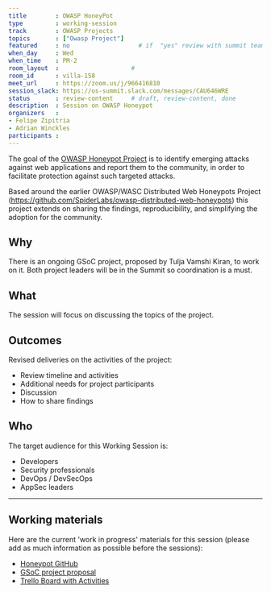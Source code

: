 ```yaml
---
title        : OWASP HoneyPot
type         : working-session
track        : OWASP Projects
topics       : ["Owasp Project"]
featured     : no                   # if  "yes" review with summit team
when_day     : Wed
when_time    : PM-2
room_layout  :                    #
room_id      : villa-158
meet_url     : https://zoom.us/j/966416810
session_slack: https://os-summit.slack.com/messages/CAU646WRE
status       : review-content     # draft, review-content, done
description  : Session on OWASP Honeypot
organizers   : 
- Felipe Zipitria
- Adrian Winckles
participants : 
---
```


The goal of the [OWASP Honeypot Project](https://github.com/OWASP/Honeypot-Project/) is to identify emerging attacks against web applications and report them to the community, in order to facilitate protection against such targeted attacks.

Based around the earlier OWASP/WASC Distributed Web Honeypots Project (https://github.com/SpiderLabs/owasp-distributed-web-honeypots) this project extends on sharing the findings, reproducibility, and simplifying the adoption for the community.

## Why

There is an ongoing GSoC project, proposed by Tulja Vamshi Kiran, to work on it. Both project leaders will be in the Summit so coordination is a must.

## What

The session will focus on discussing the topics of the project.

## Outcomes

Revised deliveries on the activities of the project:
 
- Review timeline and activities
- Additional needs for project participants
- Discussion
- How to share findings

## Who

The target audience for this Working Session is:

-  Developers
-  Security professionals
-  DevOps / DevSecOps
-  AppSec leaders

---

## Working materials

Here are the current 'work in progress' materials for this session (please add as much information as possible before the sessions):
- [Honeypot GitHub](https://github.com/OWASP/Honeypot-Project)
- [GSoC project proposal](https://docs.google.com/document/d/1nyXuuS90TAy-UyeCE3vsoR7V5fUQ2adbxguEWdKjbiQ/edit?usp=sharing)
- [Trello Board with Activities](https://trello.com/b/EeUJMJAD/owasp-honeypot-project)
